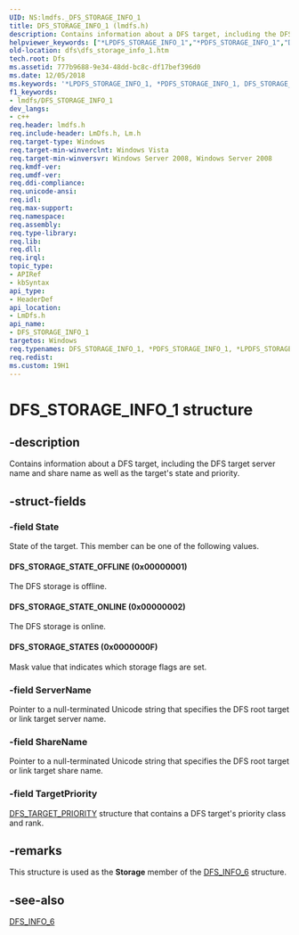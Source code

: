 ```yaml
---
UID: NS:lmdfs._DFS_STORAGE_INFO_1
title: DFS_STORAGE_INFO_1 (lmdfs.h)
description: Contains information about a DFS target, including the DFS target server name and share name as well as the target's state and priority.helpviewer_keywords: ["*LPDFS_STORAGE_INFO_1","*PDFS_STORAGE_INFO_1","DFS_STORAGE_INFO_1","DFS_STORAGE_INFO_1 structure [Distributed File System]","DFS_STORAGE_STATES","DFS_STORAGE_STATE_OFFLINE","DFS_STORAGE_STATE_ONLINE","LPDFS_STORAGE_INFO_1","LPDFS_STORAGE_INFO_1 structure pointer [Distributed File System]","PDFS_STORAGE_INFO_1","PDFS_STORAGE_INFO_1 structure pointer [Distributed File System]","dfs.dfs_storage_info_1","fs.dfs_storage_info_1","lmdfs/DFS_STORAGE_INFO_1","lmdfs/LPDFS_STORAGE_INFO_1","lmdfs/PDFS_STORAGE_INFO_1","netmgmt.dfs_storage_info_1"]
old-location: dfs\dfs_storage_info_1.htm
tech.root: Dfs
ms.assetid: 777b9688-9e34-48dd-bc8c-df17bef396d0
ms.date: 12/05/2018
ms.keywords: '*LPDFS_STORAGE_INFO_1, *PDFS_STORAGE_INFO_1, DFS_STORAGE_INFO_1, DFS_STORAGE_INFO_1 structure [Distributed File System], DFS_STORAGE_STATES, DFS_STORAGE_STATE_OFFLINE, DFS_STORAGE_STATE_ONLINE, LPDFS_STORAGE_INFO_1, LPDFS_STORAGE_INFO_1 structure pointer [Distributed File System], PDFS_STORAGE_INFO_1, PDFS_STORAGE_INFO_1 structure pointer [Distributed File System], dfs.dfs_storage_info_1, fs.dfs_storage_info_1, lmdfs/DFS_STORAGE_INFO_1, lmdfs/LPDFS_STORAGE_INFO_1, lmdfs/PDFS_STORAGE_INFO_1, netmgmt.dfs_storage_info_1'
f1_keywords:
- lmdfs/DFS_STORAGE_INFO_1
dev_langs:
- c++
req.header: lmdfs.h
req.include-header: LmDfs.h, Lm.h
req.target-type: Windows
req.target-min-winverclnt: Windows Vista
req.target-min-winversvr: Windows Server 2008, Windows Server 2008
req.kmdf-ver: 
req.umdf-ver: 
req.ddi-compliance: 
req.unicode-ansi: 
req.idl: 
req.max-support: 
req.namespace: 
req.assembly: 
req.type-library: 
req.lib: 
req.dll: 
req.irql: 
topic_type:
- APIRef
- kbSyntax
api_type:
- HeaderDef
api_location:
- LmDfs.h
api_name:
- DFS_STORAGE_INFO_1
targetos: Windows
req.typenames: DFS_STORAGE_INFO_1, *PDFS_STORAGE_INFO_1, *LPDFS_STORAGE_INFO_1
req.redist: 
ms.custom: 19H1
---
```


# DFS_STORAGE_INFO_1 structure


## -description


Contains information about a DFS target, including the DFS target server name and share name as well as the target's state and priority.


## -struct-fields




### -field State

State of the target. This member can be one of the following values.



#### DFS_STORAGE_STATE_OFFLINE (0x00000001)

The DFS storage is offline.



#### DFS_STORAGE_STATE_ONLINE (0x00000002)

The DFS storage is online.



#### DFS_STORAGE_STATES (0x0000000F)

Mask value that indicates which storage flags are set.


### -field ServerName

Pointer to a null-terminated Unicode string that specifies the DFS root target or link target server name.


### -field ShareName

Pointer to a null-terminated Unicode string that specifies the DFS root target or link target share name.


### -field TargetPriority


<a href="https://docs.microsoft.com/windows/desktop/api/lmdfs/ns-lmdfs-dfs_target_priority">DFS_TARGET_PRIORITY</a> structure that contains a DFS target's priority class and rank.


## -remarks



This structure is used as the <b>Storage</b> member of the <a href="https://docs.microsoft.com/windows/desktop/api/lmdfs/ns-lmdfs-dfs_info_6">DFS_INFO_6</a> structure.




## -see-also




<a href="https://docs.microsoft.com/windows/desktop/api/lmdfs/ns-lmdfs-dfs_info_6">DFS_INFO_6</a>
 

 

